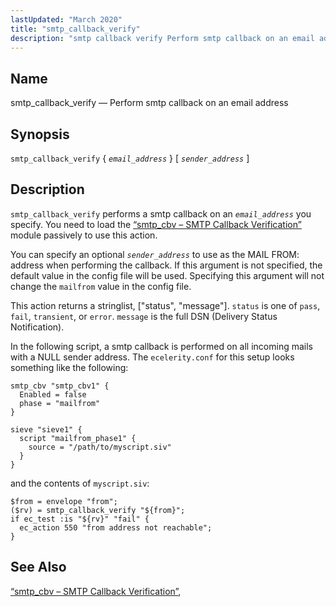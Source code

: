 ```yaml
---
lastUpdated: "March 2020"
title: "smtp_callback_verify"
description: "smtp callback verify Perform smtp callback on an email address smtp callback verify email address sender address smtp callback verify performs a smtp callback on an email address you specify You need to load the Section 14 67 smtp cbv SMTP Callback Verification module passively to use this action You..."
---
```


<a name="sieve.ref.smtp_callback_verify"></a> 
## Name

smtp_callback_verify — Perform smtp callback on an email address

## Synopsis

`smtp_callback_verify` { *`email_address`* } [ *`sender_address`* ]

<a name="idp31188560"></a> 
## Description

`smtp_callback_verify` performs a smtp callback on an *`email_address`* you specify. You need to load the [“smtp_cbv – SMTP Callback Verification”](/momentum/3/3-reference/3-reference-modules-smtp-cbv) module passively to use this action.

You can specify an optional *`sender_address`* to use as the MAIL FROM: address when performing the callback. If this argument is not specified, the default value in the config file will be used. Specifying this argument will not change the `mailfrom` value in the config file.

This action returns a stringlist, ["status", "message"]. `status` is one of `pass`, `fail`, `transient`, or `error`. `message` is the full DSN (Delivery Status Notification).

<a name="example.smtp_callback_verify"></a> 


In the following script, a smtp callback is performed on all incoming mails with a NULL sender address. The `ecelerity.conf` for this setup looks something like the following:

```
smtp_cbv "smtp_cbv1" {
  Enabled = false
  phase = "mailfrom"
}

sieve "sieve1" {
  script "mailfrom_phase1" {
    source = "/path/to/myscript.siv"
  }
}
```

and the contents of `myscript.siv`:

```
$from = envelope "from";
($rv) = smtp_callback_verify "${from}";
if ec_test :is "${rv}" "fail" {
  ec_action 550 "from address not reachable";
}
```

<a name="idp31202224"></a> 
## See Also

[“smtp_cbv – SMTP Callback Verification”](/momentum/3/3-reference/3-reference-modules-smtp-cbv),